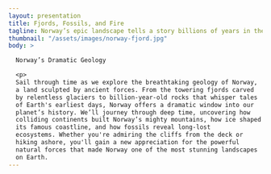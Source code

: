 ```yaml
---
layout: presentation
title: Fjords, Fossils, and Fire
tagline: Norway’s epic landscape tells a story billions of years in the making. From glacier-carved fjords and ancient mountain ranges to fiery origins and fossil-filled rocks, discover how Earth’s raw power shaped one of the world’s most breathtaking coastlines. A journey through deep time —- no hiking boots required!
thumbnail: "/assets/images/norway-fjord.jpg"
body: >

  Norway’s Dramatic Geology

  <p>
  Sail through time as we explore the breathtaking geology of Norway,
  a land sculpted by ancient forces. From the towering fjords carved
  by relentless glaciers to billion-year-old rocks that whisper tales
  of Earth's earliest days, Norway offers a dramatic window into our
  planet’s history. We’ll journey through deep time, uncovering how
  colliding continents built Norway’s mighty mountains, how ice shaped
  its famous coastline, and how fossils reveal long-lost
  ecosystems. Whether you're admiring the cliffs from the deck or
  hiking ashore, you'll gain a new appreciation for the powerful
  natural forces that made Norway one of the most stunning landscapes
  on Earth.
---
```




